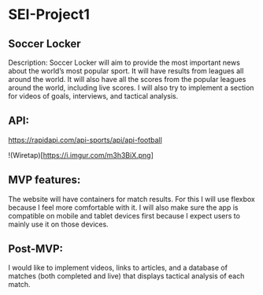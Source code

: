 # SEI-Project1

## Soccer Locker

Description: Soccer Locker will aim to provide the most important news about the world’s most popular sport. It will have results from leagues all around the world. It will also have all the scores from the popular leagues around the world, including live scores. I will also try to implement a section for videos of goals, interviews, and tactical analysis.  

## API: 
https://rapidapi.com/api-sports/api/api-football

!(Wiretap)[https://i.imgur.com/m3h3BiX.png]


## MVP features: 
The website will have containers for match results. For this I will use flexbox because I feel more comfortable with it. 
I will also make sure the app is compatible on mobile and tablet devices first because I expect users to mainly use it on those devices.

## Post-MVP: 
I would like to implement videos, links to articles, and a database of matches (both completed and live) that displays tactical analysis of each match.
